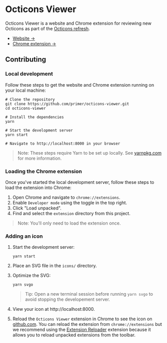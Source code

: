 # Octicons Viewer

Octicons Viewer is a website and Chrome extension for reviewing new Octicons as part of the [Octicons refresh](https://github.com/github/design-systems/issues/711).

- [Website →](https://octicons-viewer.now.sh)
- [Chrome extension →](https://chrome.google.com/webstore/detail/emgbcekhgdlkgiggjjjgmgcgbckfljan)

## Contributing

### Local development

Follow these steps to get the website and Chrome extension running on your local machine:

```shell
# Clone the repository
git clone https://github.com/primer/octicons-viewer.git
cd octicons-viewer

# Install the dependencies
yarn

# Start the development server
yarn start

# Navigate to http://localhost:8000 in your browser
```

> Note: These steps require Yarn to be set up locally. See [yarnpkg.com](https://yarnpkg.com/) for more information.

### Loading the Chrome extension

Once you've started the local development server, follow these steps to load the extension into Chrome:

1. Open Chrome and navigate to `chrome://extensions`.
1. Enable `Developer mode` using the toggle in the top right.
1. Click "Load unpacked".
1. Find and select the `extension` directory from this project.

> Note: You'll only need to load the extension once.

### Adding an icon

1. Start the development server:
   ```shell
   yarn start
   ````

1. Place an SVG file in the `icons/` directory.
1. Optimize the SVG:

   ```shell
   yarn svgo
   ```

   > Tip: Open a new terminal session before running `yarn svgo` to avoid stopping the developement server.

1. View your icon at http://localhost:8000.
1. Reload the `Octicons Viewer` extension in Chrome to see the icon on [github.com](https://github.com). You can reload the extension from `chrome://extensions` but we recommend using the [Extension Reloader](https://chrome.google.com/webstore/detail/extensions-reloader/fimgfedafeadlieiabdeeaodndnlbhid) extension because it allows you to reload unpacked extensions from the toolbar.
